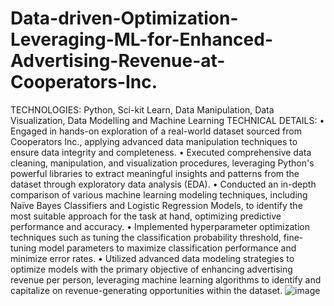 # Data-driven-Optimization-Leveraging-ML-for-Enhanced-Advertising-Revenue-at-Cooperators-Inc.
TECHNOLOGIES: Python, Sci-kit Learn, Data Manipulation, Data Visualization, Data Modelling and Machine Learning
TECHNICAL DETAILS:
•	Engaged in hands-on exploration of a real-world dataset sourced from Cooperators Inc., applying advanced data manipulation techniques to ensure data integrity and completeness.
•	Executed comprehensive data cleaning, manipulation, and visualization procedures, leveraging Python's powerful libraries to extract meaningful insights and patterns from the dataset through exploratory data analysis (EDA).
•	Conducted an in-depth comparison of various machine learning modeling techniques, including Naïve Bayes Classifiers and Logistic Regression Models, to identify the most suitable approach for the task at hand, optimizing predictive performance and accuracy.
•	Implemented hyperparameter optimization techniques such as tuning the classification probability threshold, fine-tuning model parameters to maximize classification performance and minimize error rates.
•	Utilized advanced data modeling strategies to optimize models with the primary objective of enhancing advertising revenue per person, leveraging machine learning algorithms to identify and capitalize on revenue-generating opportunities within the dataset.
![image](https://github.com/sgunpreetsandhu01/Data-driven-Optimization-Leveraging-ML-for-Enhanced-Advertising-Revenue-at-Cooperators-Inc./assets/62554005/89e8009a-3c99-4ea9-9a42-07b0b7156eec)
